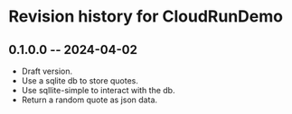 # Revision history for CloudRunDemo

## 0.1.0.0 -- 2024-04-02

* Draft version.
* Use a sqlite db to store quotes.
* Use sqllite-simple to interact with the db.
* Return a random quote as json data.

